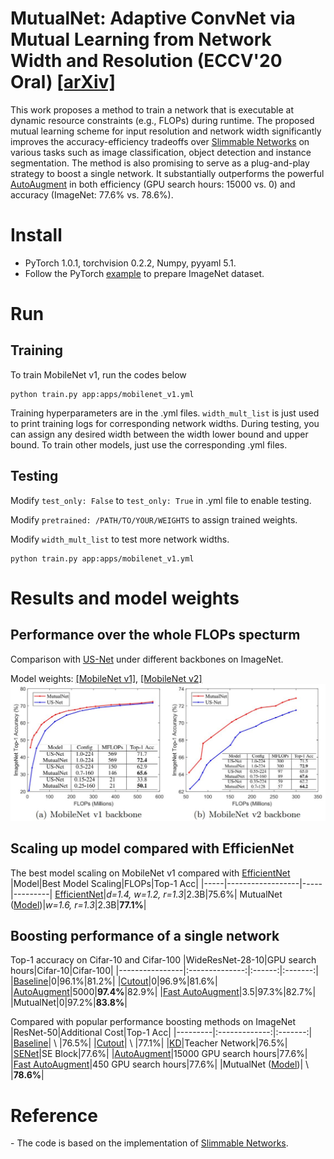 # MutualNet: Adaptive ConvNet via Mutual Learning from Network Width and Resolution (ECCV'20 Oral) [[arXiv]](https://arxiv.org/abs/1909.12978)
This work proposes a method to train a network that is executable at dynamic resource constraints (e.g., FLOPs) during runtime. The proposed mutual learning scheme for input resolution and network width significantly improves the accuracy-efficiency tradeoffs over [Slimmable Networks](https://github.com/JiahuiYu/slimmable_networks) on various tasks such as image classification, object detection and instance segmentation. The method is also promising to serve as a plug-and-play strategy to boost a single network. It substantially outperforms the powerful [AutoAugment](http://openaccess.thecvf.com/content_CVPR_2019/html/Cubuk_AutoAugment_Learning_Augmentation_Strategies_From_Data_CVPR_2019_paper.html) in both efficiency (GPU search hours: 15000 vs. 0) and accuracy (ImageNet: 77.6% vs. 78.6%).

# Install
- PyTorch 1.0.1, torchvision 0.2.2, Numpy, pyyaml 5.1.
- Follow the PyTorch [example](https://github.com/pytorch/examples/tree/master/imagenet) to prepare ImageNet dataset.
# Run
## Training
To train MobileNet v1, run the codes below
```
python train.py app:apps/mobilenet_v1.yml
```
Training hyperparameters are in the .yml files. `width_mult_list` is just used to print training logs for corresponding network widths. During testing, you can assign any desired width between the width lower bound and upper bound. To train other models, just use the corresponding .yml files.
## Testing

Modify `test_only: False` to `test_only: True` in .yml file to enable testing. 

Modify `pretrained: /PATH/TO/YOUR/WEIGHTS` to assign trained weights.

Modify `width_mult_list` to test more network widths.
```
python train.py app:apps/mobilenet_v1.yml
```
# Results and model weights
## Performance over the whole FLOPs specturm
Comparison with [US-Net](http://openaccess.thecvf.com/content_ICCV_2019/html/Yu_Universally_Slimmable_Networks_and_Improved_Training_Techniques_ICCV_2019_paper.html) under different backbones on ImageNet.

Model weights: [[MobileNet v1]](https://drive.google.com/open?id=1A36ZJCrkKXQX8T0vZR9kRN5P1fjIDMu2), [[MobileNet v2]](https://drive.google.com/open?id=1GIe5Mpbkc2CptvPbqcEgJtPSoP2WYkNm)
![Results compared with US-Net](imgs/result1.JPG)
## Scaling up model compared with EfficienNet
The best model scaling on MobileNet v1 compared with [EfficientNet](http://proceedings.mlr.press/v97/tan19a.html)
|Model|Best Model Scaling|FLOPs|Top-1 Acc|
|-----|------------------|-----|---------|
[EfficientNet](http://proceedings.mlr.press/v97/tan19a.html)|*d=1.4, w=1.2, r=1.3*|2.3B|75.6%|
MutualNet ([Model](https://drive.google.com/open?id=1NdygihO3AxEp7f9XyhofoYz_64ki_Sma))|*w=1.6, r=1.3*|2.3B|**77.1%**|
## Boosting performance of a single network
Top-1 accuracy on Cifar-10 and Cifar-100
|WideResNet-28-10|GPU search hours|Cifar-10|Cifar-100|
|----------------|:--------------:|:------:|:-------:|
|[Baseline](https://arxiv.org/abs/1605.07146)|0|96.1%|81.2%|
|[Cutout](https://arxiv.org/abs/1708.04552)|0|96.9%|81.6%|
|[AutoAugment](http://openaccess.thecvf.com/content_CVPR_2019/html/Cubuk_AutoAugment_Learning_Augmentation_Strategies_From_Data_CVPR_2019_paper.html)|5000|**97.4%**|82.9%|
|[Fast AutoAugment](http://papers.nips.cc/paper/8892-fast-autoaugment)|3.5|97.3%|82.7%|
|MutualNet|0|97.2%|**83.8%**|

Compared with popular performance boosting methods on ImageNet
|ResNet-50|Additional Cost|Top-1 Acc|
|---------|:-------------:|:-------:|
|[Baseline](http://openaccess.thecvf.com/content_cvpr_2016/html/He_Deep_Residual_Learning_CVPR_2016_paper.html)| \ |76.5%|
|[Cutout](https://arxiv.org/abs/1708.04552)| \ |77.1%|
|[KD](https://openreview.net/forum?id=B1ae1lZRb)|Teacher Network|76.5%|
|[SENet](http://openaccess.thecvf.com/content_cvpr_2018/html/Hu_Squeeze-and-Excitation_Networks_CVPR_2018_paper.html)|SE Block|77.6%|
|[AutoAugment](http://openaccess.thecvf.com/content_CVPR_2019/html/Cubuk_AutoAugment_Learning_Augmentation_Strategies_From_Data_CVPR_2019_paper.html)|15000 GPU search hours|77.6%|
|[Fast AutoAugment](http://papers.nips.cc/paper/8892-fast-autoaugment)|450 GPU search hours|77.6%|
|MutualNet ([Model](https://drive.google.com/open?id=1Br3o58lZqyGzZaqZpqhAfUJhMawFS_Pc))| \ |**78.6%**|
# Reference
\- The code is based on the implementation of [Slimmable Networks](https://github.com/JiahuiYu/slimmable_networks).
